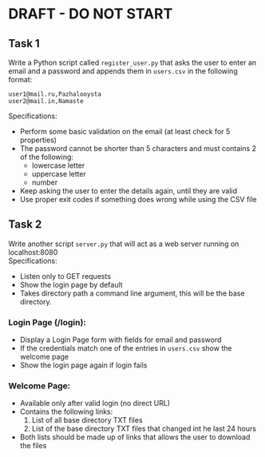 # DRAFT - DO NOT START

## Task 1
Write a Python script called ```register_user.py``` that asks the user to enter an email and a password and appends them in ```users.csv``` in the following format:
~~~
user1@mail.ru,Pazhalooysta
user2@mail.in,Namaste
~~~
Specifications:
* Perform some basic validation on the email (at least check for 5 properties)
* The password cannot be shorter than 5 characters and must contains 2 of the following:
  * lowercase letter
  * uppercase letter
  * number
* Keep asking the user to enter the details again, until they are valid
* Use proper exit codes if something does wrong while using the CSV file

## Task 2
Write another script ```server.py``` that will act as a web server running on localhost:8080  
Specifications:
* Listen only to GET requests
* Show the login page by default
* Takes directory path a command line argument, this will be the base directory.

### Login Page (/login): 
* Display a Login Page form with fields for email and password
* If the credentials match one of the entries in ```users.csv``` show the welcome page
* Show the login page again if login fails

### Welcome Page: 
* Available only after valid login (no direct URL)
* Contains the following links:
  1. List of all base directory TXT files
  2. List of the base directory TXT files that changed int he last 24 hours
* Both lists should be made up of links that allows the user to download the files
